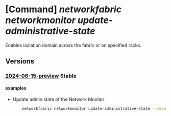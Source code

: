 # [Command] _networkfabric networkmonitor update-administrative-state_

Enables isolation domain across the fabric or on specified racks.

## Versions

### [2024-06-15-preview](/Resources/mgmt-plane/L3N1YnNjcmlwdGlvbnMve30vcmVzb3VyY2Vncm91cHMve30vcHJvdmlkZXJzL21pY3Jvc29mdC5tYW5hZ2VkbmV0d29ya2ZhYnJpYy9uZXR3b3JrbW9uaXRvcnMve30vdXBkYXRlYWRtaW5pc3RyYXRpdmVzdGF0ZQ==/2024-06-15-preview.xml) **Stable**

<!-- mgmt-plane /subscriptions/{}/resourcegroups/{}/providers/microsoft.managednetworkfabric/networkmonitors/{}/updateadministrativestate 2024-06-15-preview -->

#### examples

- Update admin state of the Network Monitor
    ```bash
        networkfabric networkmonitor update-administrative-state --resource-group example-rg --network-monitor-name example-monitor --resource-ids "[]" --state Enable
    ```
